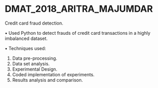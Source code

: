 # DMAT_2018_ARITRA_MAJUMDAR

Credit card fraud detection.

• Used Python to detect frauds of credit card transactions in a highly imbalanced dataset.

• Techniques used: 
1. Data pre-processing. 
2. Data set analysis.
3. Experimental Design.
4. Coded implementation of experiments. 
5. Results analysis and comparison.
